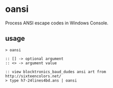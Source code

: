 # oansi

Process ANSI escape codes in Windows Console.


## usage

```batch
> oansi

:: [] -> optional argument
:: <> -> argument value
```

```batch
:: view blocktronics_baud_dudes ansi art from http://sixteencolors.net/
> type h7-24lines4bd.ans | oansi
```
